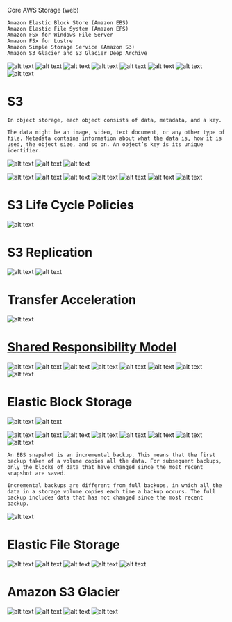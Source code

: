 Core AWS Storage (web)

    Amazon Elastic Block Store (Amazon EBS) 
    Amazon Elastic File System (Amazon EFS)
    Amazon FSx for Windows File Server
    Amazon FSx for Lustre
    Amazon Simple Storage Service (Amazon S3)
    Amazon S3 Glacier and S3 Glacier Deep Archive
    


![alt text](image-2.png)
![alt text](image-44.png)
![alt text](image-3.png)
![alt text](image-4.png)
![alt text](image-5.png)
![alt text](image-6.png)
![alt text](image-7.png)
![alt text](image-8.png)

# S3

    In object storage, each object consists of data, metadata, and a key.

    The data might be an image, video, text document, or any other type of file. Metadata contains information about what the data is, how it is used, the object size, and so on. An object’s key is its unique identifier.

![alt text](image-43.png)
![alt text](image-10.png)
![alt text](image-47.png)


![alt text](image-46.png)
![alt text](image-12.png)
![alt text](image-13.png)
![alt text](image-14.png)
![alt text](image-15.png)
![alt text](image-16.png)
![alt text](image-17.png)


# S3 Life Cycle Policies
![alt text](image-49.png)

# S3 Replication 
![alt text](image-50.png)
![alt text](image-51.png)

# Transfer Acceleration
![alt text](image-52.png)
# [Shared Responsibility Model](https://aws.amazon.com/compliance/shared-responsibility-model/)
![alt text](image-18.png)
![alt text](image-19.png)
![alt text](image-20.png)
![alt text](image-21.png)
![alt text](image-22.png)
![alt text](image-23.png)
![alt text](image-25.png)
![alt text](image-26.png)

# Elastic Block Storage
![alt text](image-27.png)
![alt text](image-28.png)

![alt text](image-29.png)
![alt text](image-30.png)
![alt text](image-31.png)
![alt text](image-32.png)
![alt text](image-33.png)
![alt text](image-34.png)
![alt text](image-35.png)
![alt text](image-36.png)

    An EBS snapshot is an incremental backup. This means that the first backup taken of a volume copies all the data. For subsequent backups, only the blocks of data that have changed since the most recent snapshot are saved. 

    Incremental backups are different from full backups, in which all the data in a storage volume copies each time a backup occurs. The full backup includes data that has not changed since the most recent backup.

![alt text](image-42.png)

# Elastic File Storage
![alt text](image-37.png)
![alt text](image-38.png)
![alt text](image-39.png)
![alt text](image-40.png)
![alt text](image-41.png)



# Amazon S3 Glacier
![alt text](image-53.png)
![alt text](image-55.png)
![alt text](image-56.png)
![alt text](image-57.png)